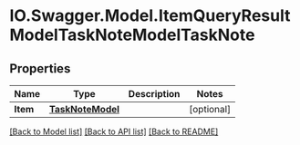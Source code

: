 # IO.Swagger.Model.ItemQueryResultModelTaskNoteModelTaskNote
## Properties

Name | Type | Description | Notes
------------ | ------------- | ------------- | -------------
**Item** | [**TaskNoteModel**](TaskNoteModel.md) |  | [optional] 

[[Back to Model list]](../README.md#documentation-for-models) [[Back to API list]](../README.md#documentation-for-api-endpoints) [[Back to README]](../README.md)

